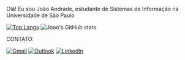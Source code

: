 Olá! Eu sou João Andrade, estudante de Sistemas de Informação na Universidade de São Paulo

[![Top Langs](https://github-readme-stats.vercel.app/api/top-langs/?username=Joao4ndrade&langs_count=5)](https://github.com/anuraghazra/github-readme-stats)
![Joao's GitHub stats](https://github-readme-stats.vercel.app/api?username=Joao4ndrade&show_icons=true&theme=radical)
  
  CONTATO: 
  
[![Gmail](https://img.shields.io/badge/Gmail-D14836?style=for-the-badge&logo=gmail&logoColor=white)](joao.andrade211@usp.br)
[![Outlook](https://img.shields.io/badge/Microsoft_Outlook-0078D4?style=for-the-badge&logo=microsoft-outlook&logoColor=white)](joao.andrade211@hotmail.com)
[![LinkedIn](https://img.shields.io/badge/LinkedIn-0077B5?style=for-the-badge&logo=linkedin&logoColor=white)](https://www.linkedin.com/in/jo%C3%A3o-andrade-899062242/)
<!---
Joao4ndrade/Joao4ndrade is a ✨ special ✨ repository because its `README.md` (this file) appears on your GitHub profile.
You can click the Preview link to take a look at your changes.
--->
